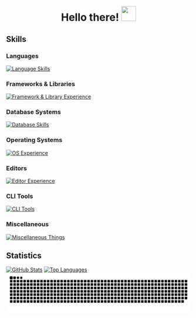 <h1 align="center">Hello there! <img src="https://raw.githubusercontent.com/MartinHeinz/MartinHeinz/master/wave.gif" width="40" height="40"></h1>

## Skills

### Languages

[![Language Skills](https://skillicons.dev/icons?i=rust,cs,go,java,c,python,lua,cpp,bash,haskell,ts,js,html,css,gradle,maven,md&perline=5)](https://asmussen.tech)

### Frameworks & Libraries

[![Framework & Library Experience](https://skillicons.dev/icons?i=dotnet,svelte,tailwindcss,opencv,bevy,gtk,yew,spring&perline=3)](https://asmussen.tech)

### Database Systems

[![Database Skills](https://skillicons.dev/icons?i=postgres,mysql,redis,sqlite,mongo)](https://asmussen.tech)

### Operating Systems

[![OS Experience](https://skillicons.dev/icons?i=nix,arch,windows,debian,kali,ubuntu,mint&perline=4)](https://asmussen.tech)

### Editors

[![Editor Experience](https://skillicons.dev/icons?i=neovim,vim,idea,rider,vscode,pycharm,androidstudio,obsidian,visualstudio,eclipse&perline=4)](https://asmussen.tech)

### CLI Tools

[![CLI Tools](https://skillicons.dev/icons?i=bash,git,cmake,npm,docker,kubernetes,kafka,powershell&perline=4)](https://asmussen.tech)

### Miscellaneous

[![Miscellaneous Things](https://skillicons.dev/icons?i=linux,arduino,godot,unity,aws,azure,cloudflare,nodejs,bun,figma,github,githubactions,gitlab,regex,svg,postman&perline=5)](https://asmussen.tech)

## Statistics

[![GitHub Stats](https://github-readme-stats.vercel.app/api?username=BastianAsmussen&show_icons=true&theme=catppuccin_mocha&include_all_commits=true&count_private=true&hide_border=true)](https://github.com/BastianAsmussen?tab=repositories)
[![Top Languages](https://github-readme-stats.vercel.app/api/top-langs/?username=BastianAsmussen&theme=catppuccin_mocha&layout=compact&include_all_commits=true&hide_border=true)](https://github.com/BastianAsmussen?tab=repositories)  
[![Snake Animation](https://raw.githubusercontent.com/BastianAsmussen/BastianAsmussen/output/snake.svg)](https://github.com/BastianAsmussen?tab=repositories)


